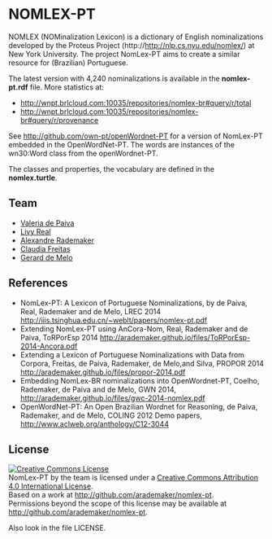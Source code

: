 
# NOMLEX-PT

NOMLEX (NOMinalization Lexicon) is a dictionary of English
nominalizations developed by the Proteus Project (http://http://nlp.cs.nyu.edu/nomlex/) at New York
University. The  project NomLex-PT aims to create a similar resource
for (Brazilian) Portuguese.

The latest version with 4,240 nominalizations is available in the
**nomlex-pt.rdf** file. More statistics at:

- http://wnpt.brlcloud.com:10035/repositories/nomlex-br#query/r/total
- http://wnpt.brlcloud.com:10035/repositories/nomlex-br#query/r/provenance

See  http://github.com/own-pt/openWordnet-PT for a
version of NomLex-PT  embedded in the OpenWordNet-PT. The words are instances of the wn30:Word class from the openWordnet-PT.

The classes and properties, the vocabulary are defined in the
**nomlex.turtle**.

## Team

- [Valeria de Paiva](http://www.valeriadepaiva.org)
- [Livy Real](http://livyreal.com)
- [Alexandre Rademaker](http://arademaker.github.io)
- [Claudia Freitas](http://www.letras.puc-rio.br/pag_profs/professores_mariaclaudiafreitas.php)
- [Gerard de Melo](http://demelo.org)

## References
 
- NomLex-PT: A Lexicon of Portuguese Nominalizations, by de Paiva, Real, Rademaker and de Melo, LREC 2014 http://iiis.tsinghua.edu.cn/~weblt/papers/nomlex-pt.pdf
- Extending NomLex-PT using AnCora-Nom, Real, Rademaker and de Paiva, ToRPorEsp 2014 http://arademaker.github.io/files/ToRPorEsp-2014-Ancora.pdf
- Extending a Lexicon of Portuguese Nominalizations with Data from Corpora, Freitas, de Paiva, Rademaker, de Melo,and Silva, PROPOR 2014 http://arademaker.github.io/files/propor-2014.pdf
- Embedding NomLex-BR nominalizations into OpenWordnet-PT, Coelho, Rademaker, de Paiva and de Melo, GWN 2014, http://arademaker.github.io/files/gwc-2014-nomlex.pdf
- OpenWordNet-PT: An Open Brazilian Wordnet for Reasoning,  de Paiva,  Rademaker,  and de Melo, COLING 2012 Demo papers, http://www.aclweb.org/anthology/C12-3044


## License

<p><a rel="license" href="http://creativecommons.org/licenses/by/4.0/"><img alt="Creative Commons License" style="border-width:0" src="http://i.creativecommons.org/l/by/4.0/88x31.png" /></a><br /><span xmlns:dct="http://purl.org/dc/terms/" href="http://purl.org/dc/dcmitype/Dataset" property="dct:title" rel="dct:type">NomLex-PT</span> by the team is licensed under a <a rel="license" href="http://creativecommons.org/licenses/by/4.0/">Creative Commons Attribution 4.0 International License</a>.<br />Based on a work at <a xmlns:dct="http://purl.org/dc/terms/" href="http://github.com/arademaker/nomlex-pt" rel="dct:source">http://github.com/arademaker/nomlex-pt</a>.<br />Permissions beyond the scope of this license may be available at <a xmlns:cc="http://creativecommons.org/ns#" href="http://github.com/arademaker/nomlex-pt" rel="cc:morePermissions">http://github.com/arademaker/nomlex-pt</a>.</p>

Also look in the file LICENSE.

